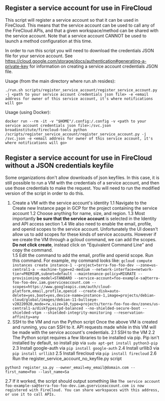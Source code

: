 
## Register a service account for use in FireCloud
This script will register a service account so that it can be used in FireCloud.  This means that the service account can be used to call any of the FireCloud APIs, and that a given workspace/method can be shared with the service account.  Note that a service account CANNOT be used to launch a method configuration at this time.

In order to run this script you will need to download the credentials JSON file for your service account.  See https://cloud.google.com/storage/docs/authentication#generating-a-private-key for information on creating a service account credentials JSON file.

Usage (from the main directory where run.sh resides):

```./run.sh scripts/register_service_account/register_service_account.py -j <path to your service account credentials json file> -e <email address for owner of this service account, it's where notifications will go>```

Usage (using Docker):

```docker run --rm -it -v "$HOME"/.config:/.config -v <path to your service account credentials json file>:/svc.json broadinstitute/firecloud-tools python /scripts/register_service_account/register_service_account.py -j /svc.json -e <email address for owner of this service account, it's where notifications will go>```

## Register a service account for use in FireCloud without a JSON credentials keyfile
Some organizations don't allow downloads of json keyfiles. In this case, it is still possible to run a VM with the credentials of a service account, and then use those credentials to make the request. You will need to run the modified version of the script in order to do this.

1. Create a VM with the service account's identity
1.1 Navigate to the Create new Instance page in GCP for the project containing the service account
1.2 Choose anything for name, size, and region. 
1.3 Most importantly **be sure that the service account** is selected in the Identity and API access section
1.4 We also need to enable the email, profile, and openid scopes to the service account. Unfortunately the UI doesn't allow us to add scopes for these kinds of service accounts. However if we create the VM through a gcloud command, we can add the scopes. **Do not click create**, instead click on "Equivalent Command Line" and copy the command.    
1.5  Edit the command to add the email, profile and openid scope. Run this command. For example, my command looks like:
```gcloud compute instances create instance-1 --project=terra-foo-foo-dev --zone=us-central1-a --machine-type=e2-medium --network-interface=network-tier=PREMIUM,subnet=default --maintenance-policy=MIGRATE --provisioning-model=STANDARD --service-account=foo-example-sa@terra-foo-foo-dev.iam.gserviceaccount.com --scopes=https://www.googleapis.com/auth/cloud-platform,email,profile,openid --create-disk=auto-delete=yes,boot=yes,device-name=instance-1,image=projects/debian-cloud/global/images/debian-11-bullseye-v20220920,mode=rw,size=10,type=projects/terra-foo-foo-dev/zones/us-central1-a/diskTypes/pd-balanced --no-shielded-secure-boot --shielded-vtpm --shielded-integrity-monitoring --reservation-affinity=any```
2. SSH to the VM and run the Python script
Once the above VM is created and running, you can SSH to it. API requests made while in this VM will be made with the service account's credentials. 
2.1 SSH to the VM
2.2 The Python script requires a few libraries to be installed via pip. Pip isn't installed by default, so install pip via `sudo apt-get install python3-pip`
2.3 Install google-auth via `pip install google-auth`
2.4 Install urllib3 via `pip install urllib3`
2.5 Install firecloud via `pip install firecloud`
2.6 Run the register_service_account_no_keyfile.py script    
```
python3 register_sa.py --owner_email=my_email@domain.com --first_name=Foo --last_name=Sa
```
2.7  If it worked, the script should output something like
```The service account foo-example-sa@terra-foo-foo-dev.iam.gserviceaccount.com is now registered with FireCloud. You can share workspaces with this address, or use it to call APIs.```

